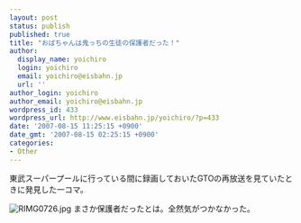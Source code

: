```yaml
---
layout: post
status: publish
published: true
title: "おばちゃんは鬼っちの生徒の保護者だった！"
author:
  display_name: yoichiro
  login: yoichiro
  email: yoichiro@eisbahn.jp
  url: ''
author_login: yoichiro
author_email: yoichiro@eisbahn.jp
wordpress_id: 433
wordpress_url: http://www.eisbahn.jp/yoichiro/?p=433
date: '2007-08-15 11:25:15 +0900'
date_gmt: '2007-08-15 02:25:15 +0900'
categories:
- Other
---
```


東武スーパープールに行っている間に録画しておいたGTOの再放送を見ていたときに発見した一コマ。

![RIMG0726.jpg](http://www.eisbahn.jp/yoichiro/images/RIMG0726.jpg)
まさか保護者だったとは。全然気がつかなかった。
